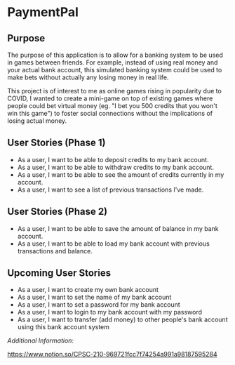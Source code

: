 # PaymentPal

## Purpose

The purpose of this application is to allow for a banking system to be used in games between friends. 
For example, instead of using real money and your actual bank account, this simulated banking system could be used to 
make bets without actually any losing money in real life. 

This project is of interest to me as online games rising in popularity due to COVID, 
I wanted to create a mini-game on top of existing games where people could bet virtual money (eg. "I bet you 500 credits 
that you won't win this game") to foster social connections without the implications of losing actual money.


## User Stories (Phase 1)
- As a user, I want to be able to deposit credits to my bank account. 
- As a user, I want to be able to withdraw credits to my bank account. 
- As a user, I want to be able to see the amount of credits currently in my account. 
- As a user, I want to see a list of previous transactions I've made. 

## User Stories (Phase 2)
- As a user, I want to be able to save the amount of balance in my bank account. 
- As a user, I want to be able to load my bank account with previous transactions and balance. 

## Upcoming User Stories
- As a user, I want to create my own bank account
- As a user, I want to set the name of my bank account
- As a user, I want to set a password for my bank account
- As a user, I want to login to my bank account with my password
- As a user, I want to transfer (add money) to other people's bank account using this bank account system


*Additional Information*: 

https://www.notion.so/CPSC-210-969721fcc7f74254a991a98187595284



